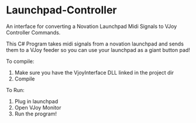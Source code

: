 # Launchpad-Controller
An interface for converting a Novation Launchpad Midi Signals to VJoy Controller Commands.

This C# Program takes midi signals from a novation launchpad and sends them to a VJoy feeder so you can use your launchpad as a giant button pad!

To compile:
1. Make sure you have the VjoyInterface DLL linked in the project dir
2. Compile

To Run:
1. Plug in launchpad
2. Open VJoy Monitor
3. Run the program!
